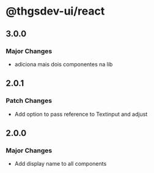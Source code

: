 # @thgsdev-ui/react

## 3.0.0

### Major Changes

- adiciona mais dois componentes na lib

## 2.0.1

### Patch Changes

- Add option to pass reference to Textinput and adjust

## 2.0.0

### Major Changes

- Add display name to all components
